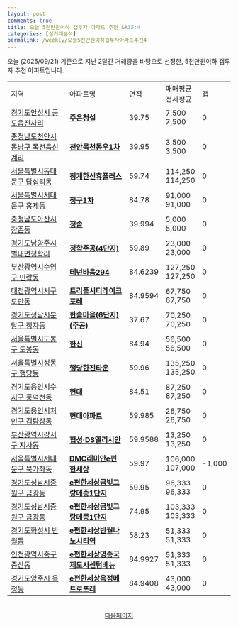 ```yaml
---
layout: post
comments: true
title: 오늘 5천만원이하 갭투자 아파트 추천 &#35;4
categories: [실거래분석]
permalink: /weekly/오늘5천만원이하갭투자아파트추천4
---
```


오늘 (2025/09/21) 기준으로 지난 2달간 거래량을 바탕으로 선정한,
5천만원이하 갭투자 추천 아파트입니다.

<table class="sortable">
  <tr>
    <td>지역</td>
    <td>아파트명</td>
    <td>면적</td>
    <td>매매평균<br>전세평균</td>
    <td>갭</td>
  </tr>

  <tr class="item">
    <td><a href="/apt/경기도안성시공도읍진사리">경기도안성시 공도읍진사리</a></td>
    <td style="font-weight: bold;"><a href="/apt/경기도안성시공도읍진사리주은청설">주은청설</a></td>
    <td>39.75</td>
    <td>7,500<br>7,500</td>
    <td>0</td>
  </tr>

  <tr class="item">
    <td><a href="/apt/충청남도천안시동남구목천읍신계리">충청남도천안시동남구 목천읍신계리</a></td>
    <td style="font-weight: bold;"><a href="/apt/충청남도천안시동남구목천읍신계리천안목천동우1차">천안목천동우1차</a></td>
    <td>39.95</td>
    <td>3,500<br>3,500</td>
    <td>0</td>
  </tr>

  <tr class="item">
    <td><a href="/apt/서울특별시동대문구답십리동">서울특별시동대문구 답십리동</a></td>
    <td style="font-weight: bold;"><a href="/apt/서울특별시동대문구답십리동청계한신휴플러스">청계한신휴플러스</a></td>
    <td>59.74</td>
    <td>114,250<br>114,250</td>
    <td>0</td>
  </tr>

  <tr class="item">
    <td><a href="/apt/서울특별시서대문구홍제동">서울특별시서대문구 홍제동</a></td>
    <td style="font-weight: bold;"><a href="/apt/서울특별시서대문구홍제동청구1차">청구1차</a></td>
    <td>84.78</td>
    <td>91,000<br>91,000</td>
    <td>0</td>
  </tr>

  <tr class="item">
    <td><a href="/apt/충청남도아산시장존동">충청남도아산시 장존동</a></td>
    <td style="font-weight: bold;"><a href="/apt/충청남도아산시장존동청솔">청솔</a></td>
    <td>39.994</td>
    <td>5,000<br>5,000</td>
    <td>0</td>
  </tr>

  <tr class="item">
    <td><a href="/apt/경기도남양주시별내면청학리">경기도남양주시 별내면청학리</a></td>
    <td style="font-weight: bold;"><a href="/apt/경기도남양주시별내면청학리청학주공(4단지)">청학주공(4단지)</a></td>
    <td>59.89</td>
    <td>23,000<br>23,000</td>
    <td>0</td>
  </tr>

  <tr class="item">
    <td><a href="/apt/부산광역시수영구민락동">부산광역시수영구 민락동</a></td>
    <td style="font-weight: bold;"><a href="/apt/부산광역시수영구민락동테넌바움294">테넌바움294</a></td>
    <td>84.6239</td>
    <td>127,250<br>127,250</td>
    <td>0</td>
  </tr>

  <tr class="item">
    <td><a href="/apt/대전광역시서구도안동">대전광역시서구 도안동</a></td>
    <td style="font-weight: bold;"><a href="/apt/대전광역시서구도안동트리풀시티레이크포레">트리풀시티레이크포레</a></td>
    <td>84.9594</td>
    <td>67,750<br>67,750</td>
    <td>0</td>
  </tr>

  <tr class="item">
    <td><a href="/apt/경기도성남시분당구정자동">경기도성남시분당구 정자동</a></td>
    <td style="font-weight: bold;"><a href="/apt/경기도성남시분당구정자동한솔마을(6단지)(주공)">한솔마을(6단지)(주공)</a></td>
    <td>37.67</td>
    <td>70,250<br>70,250</td>
    <td>0</td>
  </tr>

  <tr class="item">
    <td><a href="/apt/서울특별시도봉구도봉동">서울특별시도봉구 도봉동</a></td>
    <td style="font-weight: bold;"><a href="/apt/서울특별시도봉구도봉동한신">한신</a></td>
    <td>84.94</td>
    <td>56,500<br>56,500</td>
    <td>0</td>
  </tr>

  <tr class="item">
    <td><a href="/apt/서울특별시성동구행당동">서울특별시성동구 행당동</a></td>
    <td style="font-weight: bold;"><a href="/apt/서울특별시성동구행당동행당한진타운">행당한진타운</a></td>
    <td>59.96</td>
    <td>135,250<br>135,250</td>
    <td>0</td>
  </tr>

  <tr class="item">
    <td><a href="/apt/경기도용인시수지구풍덕천동">경기도용인시수지구 풍덕천동</a></td>
    <td style="font-weight: bold;"><a href="/apt/경기도용인시수지구풍덕천동현대">현대</a></td>
    <td>84.51</td>
    <td>87,250<br>87,250</td>
    <td>0</td>
  </tr>

  <tr class="item">
    <td><a href="/apt/경기도용인시처인구김량장동">경기도용인시처인구 김량장동</a></td>
    <td style="font-weight: bold;"><a href="/apt/경기도용인시처인구김량장동현대아파트">현대아파트</a></td>
    <td>59.985</td>
    <td>26,750<br>26,750</td>
    <td>0</td>
  </tr>

  <tr class="item">
    <td><a href="/apt/부산광역시강서구지사동">부산광역시강서구 지사동</a></td>
    <td style="font-weight: bold;"><a href="/apt/부산광역시강서구지사동협성·DS엘리시안">협성·DS엘리시안</a></td>
    <td>59.9588</td>
    <td>13,250<br>13,250</td>
    <td>0</td>
  </tr>

  <tr class="item">
    <td><a href="/apt/서울특별시서대문구북가좌동">서울특별시서대문구 북가좌동</a></td>
    <td style="font-weight: bold;"><a href="/apt/서울특별시서대문구북가좌동DMC래미안e편한세상">DMC래미안e편한세상</a></td>
    <td>59.97</td>
    <td>106,000<br>107,000</td>
    <td>-1,000</td>
  </tr>

  <tr class="item">
    <td><a href="/apt/경기도성남시중원구금광동">경기도성남시중원구 금광동</a></td>
    <td style="font-weight: bold;"><a href="/apt/경기도성남시중원구금광동e편한세상금빛그랑메종1단지">e편한세상금빛그랑메종1단지</a></td>
    <td>59.95</td>
    <td>96,333<br>96,333</td>
    <td>0</td>
  </tr>

  <tr class="item">
    <td><a href="/apt/경기도성남시중원구금광동">경기도성남시중원구 금광동</a></td>
    <td style="font-weight: bold;"><a href="/apt/경기도성남시중원구금광동e편한세상금빛그랑메종1단지">e편한세상금빛그랑메종1단지</a></td>
    <td>74.95</td>
    <td>103,333<br>103,333</td>
    <td>0</td>
  </tr>

  <tr class="item">
    <td><a href="/apt/경기도화성시반월동">경기도화성시 반월동</a></td>
    <td style="font-weight: bold;"><a href="/apt/경기도화성시반월동e편한세상반월나노시티역">e편한세상반월나노시티역</a></td>
    <td>58.23</td>
    <td>51,333<br>51,333</td>
    <td>0</td>
  </tr>

  <tr class="item">
    <td><a href="/apt/인천광역시중구중산동">인천광역시중구 중산동</a></td>
    <td style="font-weight: bold;"><a href="/apt/인천광역시중구중산동e편한세상영종국제도시센텀베뉴">e편한세상영종국제도시센텀베뉴</a></td>
    <td>84.9927</td>
    <td>51,333<br>51,333</td>
    <td>0</td>
  </tr>

  <tr class="item">
    <td><a href="/apt/경기도양주시옥정동">경기도양주시 옥정동</a></td>
    <td style="font-weight: bold;"><a href="/apt/경기도양주시옥정동e편한세상옥정메트로포레">e편한세상옥정메트로포레</a></td>
    <td>84.9408</td>
    <td>43,000<br>43,000</td>
    <td>0</td>
  </tr>

  <tr>
      <script async src="https://pagead2.googlesyndication.com/pagead/js/adsbygoogle.js?client=ca-pub-3485438051770037"
          crossorigin="anonymous"></script>
      <ins class="adsbygoogle"
          style="display:block"
          data-ad-format="fluid"
          data-ad-layout-key="-fb+5w+4e-db+86"
          data-ad-client="ca-pub-3485438051770037"
          data-ad-slot="1827090281"></ins>
      <script>
          (adsbygoogle = window.adsbygoogle || []).push({});
      </script>
  </tr>

</table>
<br>
<center><a href="/weekly/오늘5천만원이하갭투자아파트추천5">다음페이지</a></center>
<br><br>
